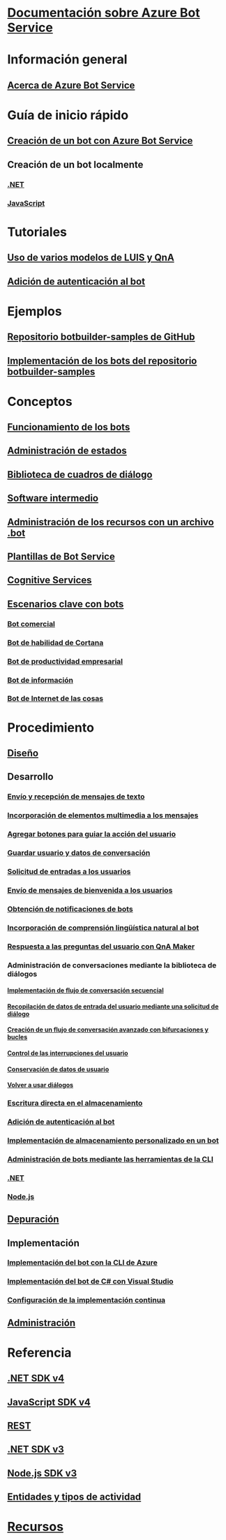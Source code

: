 # [Documentación sobre Azure Bot Service](index.md)
# Información general
## [Acerca de Azure Bot Service](bot-service-overview-introduction.md)
# Guía de inicio rápido
## [Creación de un bot con Azure Bot Service](~/bot-service-quickstart.md)
## Creación de un bot localmente
### [.NET](dotnet/bot-builder-dotnet-sdk-quickstart.md)
### [JavaScript](javascript/bot-builder-javascript-quickstart.md)
# Tutoriales
## [Uso de varios modelos de LUIS y QnA](v4sdk/bot-builder-tutorial-dispatch.md)
## [Adición de autenticación al bot](bot-builder-tutorial-authentication.md)
# Ejemplos
## [Repositorio botbuilder-samples de GitHub](https://github.com/Microsoft/BotBuilder-Samples/blob/master/README.md)
## [Implementación de los bots del repositorio botbuilder-samples](bot-builder-deploy-samples.md)
# Conceptos
## [Funcionamiento de los bots](v4sdk/bot-builder-basics.md)
## [Administración de estados](v4sdk/bot-builder-concept-state.md)
## [Biblioteca de cuadros de diálogo](v4sdk/bot-builder-concept-dialog.md)
## [Software intermedio](v4sdk/bot-builder-concept-middleware.md)
## [Administración de los recursos con un archivo .bot](v4sdk/bot-file-basics.md)
<!-- [Language understanding](v4sdk/bot-builder-concept-luis.md) -->
## [Plantillas de Bot Service](bot-service-concept-templates.md)
## [Cognitive Services](bot-service-concept-intelligence.md)
## [Escenarios clave con bots](bot-service-scenario-overview.md)
### [Bot comercial](bot-service-scenario-commerce.md)
### [Bot de habilidad de Cortana](bot-service-scenario-cortana-skill.md)
### [Bot de productividad empresarial](bot-service-scenario-enterprise-productivity.md)
### [Bot de información](bot-service-scenario-informational.md)
### [Bot de Internet de las cosas](bot-service-scenario-internet-things.md)
# Procedimiento 
## [Diseño](design/TOC.md)
## Desarrollo
<!-- ## [Best practice for welcoming the user](v4sdk/bot-builder-welcome-user.md) -->
### [Envío y recepción de mensajes de texto](v4sdk/bot-builder-howto-send-messages.md)
### [Incorporación de elementos multimedia a los mensajes](v4sdk/bot-builder-howto-add-media-attachments.md)
### [Agregar botones para guiar la acción del usuario](v4sdk/bot-builder-howto-add-suggested-actions.md)
### [Guardar usuario y datos de conversación](v4sdk/bot-builder-howto-v4-state.md) 
### [Solicitud de entradas a los usuarios](v4sdk/bot-builder-primitive-prompts.md) 
### [Envío de mensajes de bienvenida a los usuarios](v4sdk/bot-builder-send-welcome-message.md)
<!-- ## [Add input hints to messages](v4sdk/bot-builder-howto-add-input-hints.md) -->
### [Obtención de notificaciones de bots](v4sdk/bot-builder-howto-proactive-message.md)
### [Incorporación de comprensión lingüística natural al bot](v4sdk/bot-builder-howto-v4-luis.md)
### [Respuesta a las preguntas del usuario con QnA Maker](v4sdk/bot-builder-howto-qna.md)
### Administración de conversaciones mediante la biblioteca de diálogos 
#### [Implementación de flujo de conversación secuencial](v4sdk/bot-builder-dialog-manage-conversation-flow.md)
#### [Recopilación de datos de entrada del usuario mediante una solicitud de diálogo](v4sdk/bot-builder-prompts.md)
#### [Creación de un flujo de conversación avanzado con bifurcaciones y bucles](v4sdk/bot-builder-dialog-manage-complex-conversation-flow.md)
#### [Control de las interrupciones del usuario](v4sdk/bot-builder-howto-handle-user-interrupt.md)
#### [Conservación de datos de usuario](v4sdk/bot-builder-tutorial-persist-user-inputs.md)
#### [Volver a usar diálogos](v4sdk/bot-builder-compositcontrol.md)
### [Escritura directa en el almacenamiento](v4sdk/bot-builder-howto-v4-storage.md)
### [Adición de autenticación al bot](v4sdk/bot-builder-authentication.md)
### [Implementación de almacenamiento personalizado en un bot](v4sdk/bot-builder-custom-storage.md)
### [Administración de bots mediante las herramientas de la CLI](bot-builder-tools.md)
### [.NET](dotnet/TOC.md)
### [Node.js](nodejs/TOC.md)
## [Depuración](debug/TOC.md)
## Implementación
### [Implementación del bot con la CLI de Azure](bot-builder-deploy-az-cli.md)
### [Implementación del bot de C# con Visual Studio](bot-builder-howto-deploy-azure.md)
<!-- ### [Download and redeploy bot code](bot-service-build-download-source-code.md) -->
### [Configuración de la implementación continua](bot-service-build-continuous-deployment.md)
## [Administración](manage/TOC.md)
# Referencia
## [.NET SDK v4](https://aka.ms/dotnetsdk4)
## [JavaScript SDK v4](https://aka.ms/jssdk4)
## [REST](rest-api/TOC.md)
## [.NET SDK v3](/dotnet/api/?view=botbuilder-3.12.2.4)
## [Node.js SDK v3](https://docs.botframework.com/en-us/node/builder/chat-reference/modules/_botbuilder_d_.html)
## [Entidades y tipos de actividad](bot-service-activities-entities.md)
# [Recursos](resources/TOC.md)
